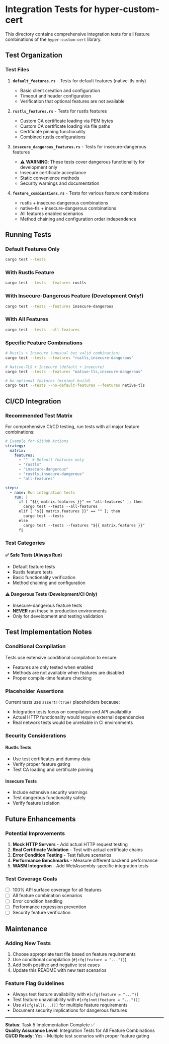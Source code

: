# Integration Tests for hyper-custom-cert

This directory contains comprehensive integration tests for all feature combinations of the `hyper-custom-cert` library.

## Test Organization

### Test Files

1. **`default_features.rs`** - Tests for default features (native-tls only)
   - Basic client creation and configuration
   - Timeout and header configuration
   - Verification that optional features are not available

2. **`rustls_features.rs`** - Tests for rustls features
   - Custom CA certificate loading via PEM bytes
   - Custom CA certificate loading via file paths
   - Certificate pinning functionality
   - Combined rustls configurations

3. **`insecure_dangerous_features.rs`** - Tests for insecure-dangerous features
   - ⚠️ **WARNING**: These tests cover dangerous functionality for development only
   - Insecure certificate acceptance
   - Static convenience methods
   - Security warnings and documentation

4. **`feature_combinations.rs`** - Tests for various feature combinations
   - rustls + insecure-dangerous combinations
   - native-tls + insecure-dangerous combinations
   - All features enabled scenarios
   - Method chaining and configuration order independence

## Running Tests

### Default Features Only
```bash
cargo test --tests
```

### With Rustls Feature
```bash
cargo test --tests --features rustls
```

### With Insecure-Dangerous Feature (Development Only!)
```bash
cargo test --tests --features insecure-dangerous
```

### With All Features
```bash
cargo test --tests --all-features
```

### Specific Feature Combinations
```bash
# Rustls + Insecure (unusual but valid combination)
cargo test --tests --features "rustls,insecure-dangerous"

# Native-TLS + Insecure (default + insecure)
cargo test --tests --features "native-tls,insecure-dangerous"

# No optional features (minimal build)
cargo test --tests --no-default-features --features native-tls
```

## CI/CD Integration

### Recommended Test Matrix

For comprehensive CI/CD testing, run tests with all major feature combinations:

```yaml
# Example for GitHub Actions
strategy:
  matrix:
    features:
      - ""  # Default features only
      - "rustls"
      - "insecure-dangerous"  
      - "rustls,insecure-dangerous"
      - "all-features"

steps:
  - name: Run integration tests
    run: |
      if [ "${{ matrix.features }}" == "all-features" ]; then
        cargo test --tests --all-features
      elif [ "${{ matrix.features }}" == "" ]; then
        cargo test --tests
      else
        cargo test --tests --features "${{ matrix.features }}"
      fi
```

### Test Categories

#### ✅ **Safe Tests** (Always Run)
- Default feature tests
- Rustls feature tests
- Basic functionality verification
- Method chaining and configuration

#### ⚠️ **Dangerous Tests** (Development/CI Only)
- Insecure-dangerous feature tests
- **NEVER** run these in production environments
- Only for development and testing validation

## Test Implementation Notes

### Conditional Compilation

Tests use extensive conditional compilation to ensure:
- Features are only tested when enabled
- Methods are not available when features are disabled
- Proper compile-time feature checking

### Placeholder Assertions

Current tests use `assert!(true)` placeholders because:
- Integration tests focus on compilation and API availability
- Actual HTTP functionality would require external dependencies
- Real network tests would be unreliable in CI environments

### Security Considerations

#### Rustls Tests
- Use test certificates and dummy data
- Verify proper feature gating
- Test CA loading and certificate pinning

#### Insecure Tests
- Include extensive security warnings
- Test dangerous functionality safely
- Verify feature isolation

## Future Enhancements

### Potential Improvements
1. **Mock HTTP Servers** - Add actual HTTP request testing
2. **Real Certificate Validation** - Test with actual certificate chains
3. **Error Condition Testing** - Test failure scenarios
4. **Performance Benchmarks** - Measure different backend performance
5. **WASM Integration** - Add WebAssembly-specific integration tests

### Test Coverage Goals
- [ ] 100% API surface coverage for all features
- [ ] All feature combination scenarios
- [ ] Error condition handling
- [ ] Performance regression prevention
- [ ] Security feature verification

## Maintenance

### Adding New Tests
1. Choose appropriate test file based on feature requirements
2. Use conditional compilation (`#[cfg(feature = "...")]`)
3. Add both positive and negative test cases
4. Update this README with new test scenarios

### Feature Flag Guidelines
- Always test feature availability with `#[cfg(feature = "...")]`
- Test feature unavailability with `#[cfg(not(feature = "..."))]`
- Use `#[cfg(all(...))]` for multiple feature requirements
- Document security implications for dangerous features

---

**Status**: Task 5 Implementation Complete ✅  
**Quality Assurance Level**: Integration Tests for All Feature Combinations  
**CI/CD Ready**: Yes - Multiple test scenarios with proper feature gating
